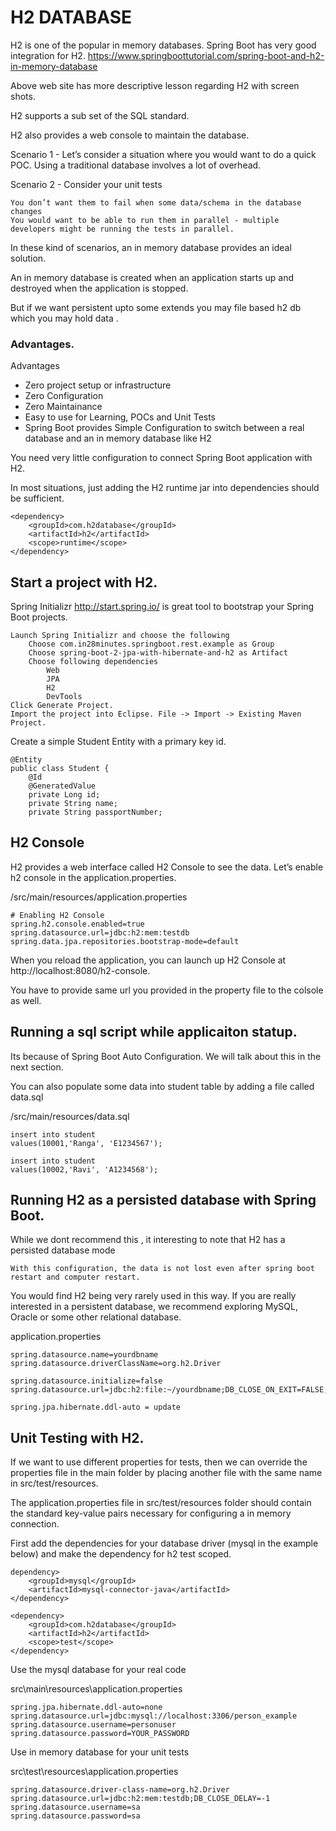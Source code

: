 
# H2 DATABASE
H2 is one of the popular in memory databases. Spring Boot has very good integration for H2.
https://www.springboottutorial.com/spring-boot-and-h2-in-memory-database

Above web site has more descriptive lesson regarding H2 with screen shots.


H2 supports a sub set of the SQL standard.

H2 also provides a web console to maintain the database.


Scenario 1 - Let’s consider a situation where you would want to do a quick POC. Using a traditional database involves a lot of overhead.

Scenario 2 - Consider your unit tests

    You don’t want them to fail when some data/schema in the database changes
    You would want to be able to run them in parallel - multiple developers might be running the tests in parallel.

In these kind of scenarios, an in memory database provides an ideal solution.

An in memory database is created when an application starts up and destroyed when the application is stopped.

But if we want persistent upto some extends you may file based h2 db which you may hold data .


### Advantages.

Advantages

   * Zero project setup or infrastructure
   * Zero Configuration
   * Zero Maintainance
   * Easy to use for Learning, POCs and Unit Tests
   * Spring Boot provides Simple Configuration to switch between a real database and an in memory database like H2



You need very little configuration to connect Spring Boot application with H2.

In most situations, just adding the H2 runtime jar into dependencies should be sufficient.

```
<dependency>
    <groupId>com.h2database</groupId>
    <artifactId>h2</artifactId>
    <scope>runtime</scope>
</dependency>
```

## Start a project with H2.

Spring Initializr http://start.spring.io/ is great tool to bootstrap your Spring Boot projects.

    Launch Spring Initializr and choose the following
        Choose com.in28minutes.springboot.rest.example as Group
        Choose spring-boot-2-jpa-with-hibernate-and-h2 as Artifact
        Choose following dependencies
            Web
            JPA
            H2
            DevTools
    Click Generate Project.
    Import the project into Eclipse. File -> Import -> Existing Maven Project.

Create a simple Student Entity with a primary key id.

```
@Entity
public class Student {
	@Id
	@GeneratedValue
	private Long id;
	private String name;
	private String passportNumber;

```

## H2 Console

H2 provides a web interface called H2 Console to see the data. Let’s enable h2 console in the application.properties.

/src/main/resources/application.properties

```
# Enabling H2 Console
spring.h2.console.enabled=true
spring.datasource.url=jdbc:h2:mem:testdb
spring.data.jpa.repositories.bootstrap-mode=default

```
When you reload the application, you can launch up H2 Console at http://localhost:8080/h2-console.

You have to provide same url you provided in the property file to the colsole as well.

## Running a sql script while applicaiton statup.

Its because of Spring Boot Auto Configuration. We will talk about this in the next section.

You can also populate some data into student table by adding a file called data.sql

/src/main/resources/data.sql

```
insert into student
values(10001,'Ranga', 'E1234567');

insert into student
values(10002,'Ravi', 'A1234568');
```

## Running H2 as a persisted database with Spring Boot.

While we dont recommend this , it interesting to note that H2 has a persisted database mode

    With this configuration, the data is not lost even after spring boot restart and computer restart.

You would find H2 being very rarely used in this way. If you are really interested in a persistent database, we recommend exploring MySQL, Oracle or some other relational database.

application.properties

```
spring.datasource.name=yourdbname
spring.datasource.driverClassName=org.h2.Driver
 
spring.datasource.initialize=false
spring.datasource.url=jdbc:h2:file:~/yourdbname;DB_CLOSE_ON_EXIT=FALSE;IFEXISTS=TRUE;DB_CLOSE_DELAY=-1;
 
spring.jpa.hibernate.ddl-auto = update

```

## Unit Testing with H2.

If we want to use different properties for tests, then we can override the properties file in the main folder by placing another file with the same name in src/test/resources.

The application.properties file in src/test/resources folder should contain the standard key-value pairs necessary for configuring a in memory connection.

First add the dependencies for your database driver (mysql in the example below) and make the dependency for h2 test scoped.

```
dependency>
    <groupId>mysql</groupId>
    <artifactId>mysql-connector-java</artifactId>
</dependency>

<dependency>
    <groupId>com.h2database</groupId>
    <artifactId>h2</artifactId>
    <scope>test</scope>
</dependency>
```

Use the mysql database for your real code

src\main\resources\application.properties

```
spring.jpa.hibernate.ddl-auto=none
spring.datasource.url=jdbc:mysql://localhost:3306/person_example
spring.datasource.username=personuser
spring.datasource.password=YOUR_PASSWORD
```

Use in memory database for your unit tests

src\test\resources\application.properties

```
spring.datasource.driver-class-name=org.h2.Driver
spring.datasource.url=jdbc:h2:mem:testdb;DB_CLOSE_DELAY=-1
spring.datasource.username=sa
spring.datasource.password=sa
```

